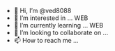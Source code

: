 - 👋 Hi, I’m @ved8088
- 👀 I’m interested in ... WEB
- 🌱 I’m currently learning ... WEB
- 💞️ I’m looking to collaborate on ...
- 📫 How to reach me ...

<!---
ved8088/ved8088 is a ✨ special ✨ repository because its `README.md` (this file) appears on your GitHub profile.
You can click the Preview link to take a look at your changes.
--->
